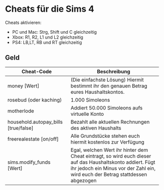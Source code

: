 # Cheats für die Sims 4
Cheats aktivieren:
- PC und Mac: Strg, Shift und C gleichzeitig
- Xbox: R1, R2, L1 und L2 gleichzeitig
- PS4: LB,LT, RB und RT gleichzeitig

## Geld

| Cheat-Code | Beschreibung |
|------------|--------------|
|money [Wert] | (Die einfachste Lösung)	Hiermit bestimmt ihr den genauen Betrag eures Haushaltskontos.|
|rosebud (oder kaching)|1.000 Simoleons|
|motherlode|Addiert 50.000 Simoleons aufs virtuelle Konto|
|household.autopay_bills [true/false]|Bezahlt alle aktuellen Rechnungen des aktiven Haushalts|
|freerealestate [on/off]|Alle Grundstücke stehen euch hiermit kostenlos zur Verfügung|
|sims.modify_funds [Wert]|Egal, welchen Wert ihr hinter dem Cheat eintragt, so wird euch dieser auf das Haushaltskonto addiert. Fügt ihr jedoch ein Minus vor der Zahl ein, wird euch der Betrag stattdessen abgezogen|
